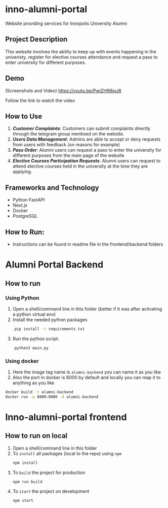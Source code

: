 
# inno-alumni-portal
Website providing services for Innopolis University Alumni

## Project Description
This website involves the ability to keep up with events happening in the univeristy, register for elective courses attendance and request a pass to enter university for different purposes.


## Demo

(Screenshots and Video)
https://youtu.be/PwiZH98iqJ8

Follow the link to watch the video


## How to Use
1. **_Customer Complaints_**: Customers can submit complaints directly through the telegram group mentioed on the website. 
2. **_Users Data Management_**: Admins are able to accept or deny requests from users with feedback (on reasons for example)
3. **_Pass Order_**: Alumni users can request a pass to enter the university for different purposes from the main page of the website
4. **_Elective Courses Participation Requests_**: Alumni users can request to attend elective courses held in the university at the time they are applying.

## Frameworks and Technology
- Python FastAPI
- Next.js
- Docker
- PostgreSQL

## How to Run:

- Instructions can be found in readme file in the frontend/backend folders


# Alumni Portal Backend

## How to run

### Using Python
1. Open a shell/command line in this folder (better if it was after activating a python virtual env)
2. Install the needed python packages
```bash
    pip install -r requirements.txt
```
3. Run the python script:
```bash
    python3 main.py
```

### Using docker
1. Here the image tag name is `alumni-backend` you can name it as you like
2. Also the port in docker is 8000 by default and locally you can map it to anything as you like

```bash
docker build -t alumni-backend
docker run -p 8000:8000 -d alumni-backend
```


# Inno-alumni-portal frontend

## How to run on local
1. Open a shell/command line in this folder
2. To `install` all packages (local to the repo) using `npm`
    ```bash
    npm install
    ```
3. To `build` the project for production
    ```bash
    npm run build
    ```
4. To `start` the project on development
    ```bash
    npm start
    ```
    